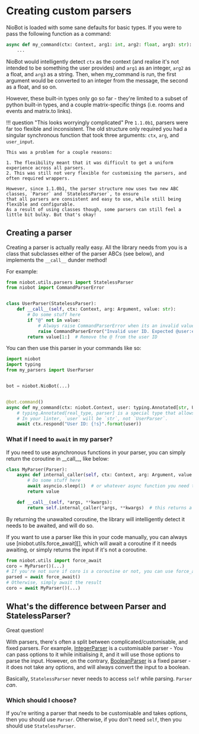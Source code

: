 # Creating custom parsers
NioBot is loaded with some sane defaults for basic types. If you were to pass the following function as a command:
```python
async def my_command(ctx: Context, arg1: int, arg2: float, arg3: str):
    ...
```
NioBot would intelligently detect `ctx` as the context (and realise it's not intended to be something the user provides)
and `arg1` as an integer, `arg2` as a float, and `arg3` as a string.
Then, when my_command is run, the first argument would be converted to an integer from the message, the second as a 
float, and so on.

However, these built-in types only go so far - they're limited to a subset of python built-in types, and a couple
matrix-specific things (i.e. rooms and events and matrix.to links).

!!! question "This looks worryingly complicated"
    Pre `1.1.0b1`, parsers were far too flexible and inconsistent. The old structure only required you had a singular
    synchronous function that took three arguments: `ctx`, `arg`, and `user_input`.

    This was a problem for a couple reasons:

    1. The flexibility meant that it was difficult to get a uniform experience across all parsers.
    2. This was still not very flexible for customising the parsers, and often required wrappers.

    However, since 1.1.0b1, the parser structure now uses two new ABC classes, `Parser` and `StatelessParser`, to ensure
    that all parsers are consistent and easy to use, while still being flexible and configurable.
    As a result of using classes though, some parsers can still feel a little bit bulky. But that's okay!

## Creating a parser
Creating a parser is actually really easy. All the library needs from you is a class that subclasses either of the
parser ABCs (see below), and implements the `__call__` dunder method!

For example:
```python
from niobot.utils.parsers import StatelessParser
from niobot import CommandParserError


class UserParser(StatelessParser):
    def __call__(self, ctx: Context, arg: Argument, value: str):
        # Do some stuff here
        if "@" not in value:
            # Always raise CommandParserError when its an invalid value - this allows for proper error handling.
            raise CommandParserError("Invalid user ID. Expected @user:example.com")
        return value[1:]  # Remove the @ from the user ID
```

You can then use this parser in your commands like so:
```python
import niobot
import typing
from my_parsers import UserParser


bot = niobot.NioBot(...)


@bot.command()
async def my_command(ctx: niobot.Context, user: typing.Annotated[str, UserParser]):
    # typing.Annotated[real_type, parser] is a special type that allows you to specify a parser for a type.
    # In your linter, `user` will be `str`, not `UserParser`.
    await ctx.respond("User ID: {!s}".format(user))
```

### What if I need to `await` in my parser?
If you need to use asynchronous functions in your parser, you can simply return the coroutine in \_\_call__, like below:

```python
class MyParser(Parser):
    async def internal_caller(self, ctx: Context, arg: Argument, value: str):
        # Do some stuff here
        await asyncio.sleep(1)  # or whatever async function you need to call
        return value

    def __call__(self, *args, **kwargs):
        return self.internal_caller(*args, **kwargs)  # this returns a coroutine.
```
By returning the unawaited coroutine, the library will intelligently detect it needs to be awaited, and will do so.

If you want to use a parser like this in your code manually, you can always use [niobot.utils.force_await][], which will
await a coroutine if it needs awaiting, or simply returns the input if it's not a coroutine.

```python
from niobot.utils import force_await
coro = MyParser()(...)
# If you're not sure if coro is a coroutine or not, you can use force_await
parsed = await force_await()
# Otherwise, simply await the result
coro = await MyParser()(...)
```

## What's the difference between Parser and StatelessParser?
Great question!

With parsers, there's often a split between complicated/customisable, and fixed parsers. For example, 
[IntegerParser](#niobot.utils.parsers.IntegerParser) is a customisable parser - You can pass options to it while
initialising it, and it will use those options to parse the input. However, on the contrary,
[BooleanParser](#niobot.utils.parsers.BooleanParser) is a fixed parser - it does not take any options, and will always
convert the input to a boolean.

Basically, `StatelessParser` never needs to access `self` while parsing. `Parser` *can*.

### Which should I choose?
If you're writing a parser that needs to be customisable and takes options, then you should use `Parser`. Otherwise,
if you don't need `self`, then you should use `StatelessParser`.
